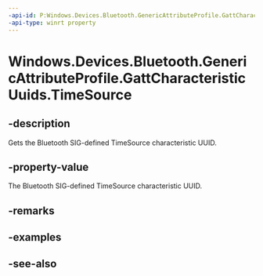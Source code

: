 ----api-id: P:Windows.Devices.Bluetooth.GenericAttributeProfile.GattCharacteristicUuids.TimeSource
-api-type: winrt property
---<!-- Property syntaxpublic System.Guid TimeSource { get; }--># Windows.Devices.Bluetooth.GenericAttributeProfile.GattCharacteristicUuids.TimeSource## -descriptionGets the Bluetooth SIG-defined TimeSource characteristic UUID.## -property-valueThe Bluetooth SIG-defined TimeSource characteristic UUID.## -remarks## -examples## -see-also